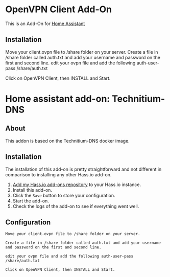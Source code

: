 # OpenVPN Client Add-On

This is an Add-On for [Home Assistant](https://www.home-assistant.io) 

## Installation

Move your client.ovpn file to /share folder on your server.
Create a file in /share folder called auth.txt and add your username and password on the first and second line.
edit your ovpn file and add the following auth-user-pass /share/auth.txt

Click on OpenVPN Client, then INSTALL and Start.

# Home assistant add-on: Technitium-DNS 


## About

This addon is based on the Technitium-DNS docker image.

## Installation

The installation of this add-on is pretty straightforward and not different in
comparison to installing any other Hass.io add-on.

1. [Add my Hass.io add-ons repository][repository] to your Hass.io instance.
1. Install this add-on.
1. Click the `Save` button to store your configuration.
1. Start the add-on.
1. Check the logs of the add-on to see if everything went well.


## Configuration

```
Move your client.ovpn file to /share folder on your server.

Create a file in /share folder called auth.txt and add your username and password on the first and second line.

edit your ovpn file and add the following auth-user-pass /share/auth.txt

Click on OpenVPN Client, then INSTALL and Start.
```



[repository]: https://github.com/ChristoffBo/homeassistant/
